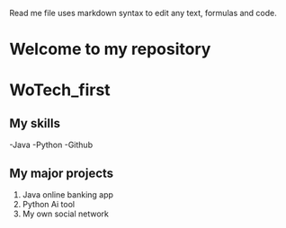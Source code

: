 Read me file uses markdown syntax to edit any text, formulas and code.

# Welcome to my repository
# WoTech_first

## My skills
 -Java
 -Python
 -Github

## My major projects
1. Java online banking app
2. Python Ai tool
3. My own social network
